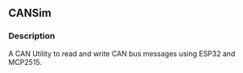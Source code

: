 CANSim
---
### Description

A CAN Utility to read and write CAN bus messages using ESP32 and MCP2515.
